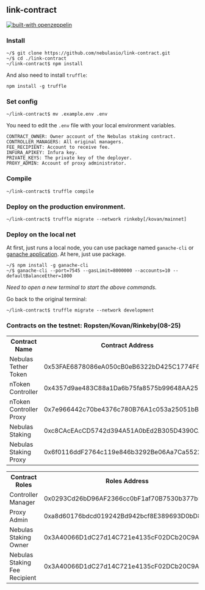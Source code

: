 ## link-contract

[![built-with openzeppelin](https://img.shields.io/badge/built%20with-OpenZeppelin-3677FF)](https://docs.openzeppelin.com/)

### Install

```
~/$ git clone https://github.com/nebulasio/link-contract.git
~/$ cd ./link-contract
~/link-contract$ npm install
```

And also need to install `truffle`:

```
npm install -g truffle
```

### Set config

```
~/link-contract$ mv .example.env .env
```

You need to edit the `.env` file with your local environment variables.

```
CONTRACT_OWNER: Owner account of the Nebulas staking contract.
CONTROLLER_MANAGERS: All original managers.
FEE_RECIPIENT: Account to receive fee.
INFURA_APIKEY: Infura key.
PRIVATE_KEYS: The private key of the deployer.
PROXY_ADMIN: Account of proxy administrator.
```

### Compile

```
~/link-contract$ truffle compile
```


### Deploy on the production environment.

```
~/link-contract$ truffle migrate --network rinkeby[/kovan/mainnet]
```

### Deploy on the local net

At first, just runs a local node, you can use package named `ganache-cli` or [ganache application](https://www.trufflesuite.com/ganache). At here, just use package.

```
~/$ npm install -g ganache-cli
~/$ ganache-cli --port=7545 --gasLimit=8000000 --accounts=10 --defaultBalanceEther=1000
```

*Need to open a new terminal to start the above commands.*

Go back to the original terminal:

```
~/link-contract$ truffle migrate --network development
```

### Contracts on the testnet: Ropsten/Kovan/Rinkeby(08-25)

<table>
	<tr>
        <th>Contract Name</th>
    	<th>Contract Address</th>
	</tr>
	<tr>
		<td> Nebulas Tether Token </td>
		<td> 0x53FAE6878086eA050cB0eB6322bD425C1774F675 </td>
	</tr>
	<tr>
		<td> nToken Controller </td>
		<td> 0x4357d9ae483C88a1Da6b75fa8575b99648AA2586 </td>
	</tr>
	<tr>
		<td> nToken Controller Proxy </td>
		<td> 0x7e966442c70be4376c780B76A1c053a25051bB1D </td>
	</tr>
	<tr>
		<td> Nebulas Staking </td>
		<td> 0xc8CAcEAcCD5742d394A51A0bEd2B305D4390CA8D </td>
	</tr>
	<tr>
		<td> Nebulas Staking Proxy </td>
		<td> 0x6f0116ddF2764c119e846b3292Be06Aa7Ca5522D </td>
	</tr>
</table>

<table>
    <tr>
        <th> Contract Roles </th>
    	<th> Roles Address </th>
	</tr>
    <tr>
		<td> Controller Manager </td>
		<td> 0x0293Cd26bD96AF2366cc0bF1af70B7530b377b55</td>
	</tr>
	<tr>
		<td> Proxy Admin </td>
		<td> 0xa8d60176bdcd019242Bd942bcf8E389693D0bD80</td>
	</tr>
	<tr>
		<td> Nebulas Staking Owner </td>
		<td> 0x3A40066D1dC27d14C721e4135cF02DCb20C9AFE0</td>
	</tr>
	<tr>
		<td> Nebulas Staking Fee Recipient </td>
		<td> 0x3A40066D1dC27d14C721e4135cF02DCb20C9AFE0</td>
	</tr>
</table>
